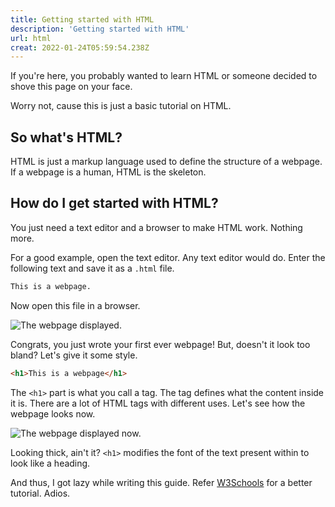 ```yaml
---
title: Getting started with HTML
description: 'Getting started with HTML'
url: html
creat: 2022-01-24T05:59:54.238Z
---
```


If you're here, you probably wanted to learn HTML or someone decided to shove this page on your face.

Worry not, cause this is just a basic tutorial on HTML.

## So what's HTML?
HTML is just a markup language used to define the structure of a webpage. If a webpage is a human, HTML is the skeleton.

## How do I get started with HTML?
You just need a text editor and a browser to make HTML work. Nothing more. 

For a good example, open the text editor. Any text editor would do. Enter the following text and save it as a `.html` file.

```html
This is a webpage.
```

Now open this file in a browser. 

![The webpage displayed.](/html/s1.png)

Congrats, you just wrote your first ever webpage! But, doesn't it look too bland? Let's give it some style.

```html
<h1>This is a webpage</h1>
```

The `<h1>` part is what you call a tag. The tag defines what the content inside it is. There are a lot of HTML tags with different uses. Let's see how the webpage looks now.

![The webpage displayed now.](/html/s2.png)

Looking thick, ain't it? `<h1>` modifies the font of the text present within to look like a heading. 

And thus, I got lazy while writing this guide. Refer [W3Schools](https://w3schools.com) for a better tutorial. Adios.